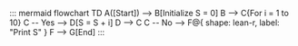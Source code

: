 ::: mermaid
flowchart TD
    A([Start]) --> B[Initialize S = 0]
    B --> C{For i = 1 to 10}
    C -- Yes --> D[S = S + i]
    D --> C
    C -- No --> F@{ shape: lean-r, label: "Print S" }
    F --> G[End]
:::
